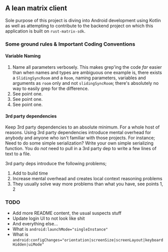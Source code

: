## A lean matrix client 

Sole purpose of this project is diving into Android development using Kotlin as well
as attempting to contribute to the backend project on which this application is built on `rust-matrix-sdk`.

### Some ground rules & Important Coding Conventions

#### Variable Naming
 1. Name all parameters verbosely. This makes grep'ing the code _far_ easier than when names and types are ambiguous 
    one example is, there exists a `SlidingSyncRoom` and a `Room`, naming parameters, variables and arguments as
    `room` only and not `slidingSyncRoom`; there's absolutely no way to easily grep for the difference.
 2. See point one. 
 3. See point one. 
 4. See point one. 

#### 3rd party dependencies 
Keep 3rd party dependencies to an absolute minimum. For a whole host of reasons.
Using 3rd party dependencies introduce mental overhead for anybody and anyone who isn't familiar
with those projects. For instance; Need to do some simple serialization? Write your own simple
serializing function. You do _not_ need to pull in a 3rd party dep to write a few lines of text to a file.

3rd party deps introduce the following problems;
 1. Add to build time
 2. Increase mental overhead and creates local context reasoning problems 
 3. They usually solve way more problems than what you have, see points 1, 2

### TODO
 - Add more README content, the usual suspects stuff
 - Update login UI to not look like shit
 - And everything else...
 - What is `android:launchMode="singleInstance"`
 - What is `android:configChanges="orientation|screenSize|screenLayout|keyboardHidden|uiMode"`
